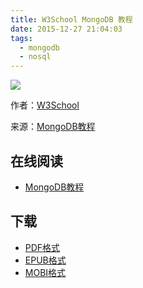 ```yaml
---
title: W3School MongoDB 教程
date: 2015-12-27 21:04:03
tags:
  - mongodb
  - nosql
---
```


![](https://ek8whxe.cloudimg.io/s/width/226/https://www.gitbook.com/cover/book/wizardforcel/w3school-mongodb.jpg)

作者：[W3School](http://www.w3cschool.cc)

来源：[MongoDB教程](http://www.w3cschool.cc/mongodb/mongodb-tutorial.html)

<!--more-->

## 在线阅读 ##

* [MongoDB教程](https://www.gitbook.com/book/wizardforcel/w3school-mongodb/details)

## 下载 ##

* [PDF格式](https://www.gitbook.com/download/pdf/book/wizardforcel/w3school-mongodb)
* [EPUB格式](https://www.gitbook.com/download/epub/book/wizardforcel/w3school-mongodb)
* [MOBI格式](https://www.gitbook.com/download/mobi/book/wizardforcel/w3school-mongodb)
